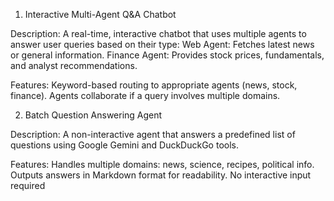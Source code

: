 1. Interactive Multi-Agent Q&A Chatbot


Description:
A real-time, interactive chatbot that uses multiple agents to answer user queries based on their type:
Web Agent: Fetches latest news or general information.
Finance Agent: Provides stock prices, fundamentals, and analyst recommendations.

Features:
Keyword-based routing to appropriate agents (news, stock, finance).
Agents collaborate if a query involves multiple domains.

2. Batch Question Answering Agent


Description:
A non-interactive agent that answers a predefined list of questions using Google Gemini and DuckDuckGo tools.

Features:
Handles multiple domains: news, science, recipes, political info.
Outputs answers in Markdown format for readability.
No interactive input required
